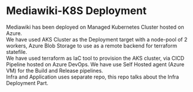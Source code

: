 
# Mediawiki-K8S Deployment

Mediawiki has been deployed on Managed Kubernetes Cluster hosted on Azure. \
We have used AKS Cluster as the Deployment target with a node-pool of 2 workers, Azure Blob Storage to use as a remote backend for terraform statefile. \
We have used terraform as IaC tool to provision the AKS cluster, via CICD Pipeline hosted on Azure DevOps. We have use Self Hosted agent (Azure VM) for the Build and Release pipelines. \
Infra and Application uses separate repo, this repo talks about the Infra Deployment Part.
